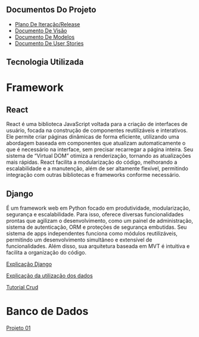 ## Documentos Do Projeto

- [Plano De Iteração/Release](./docs/doc_iteracao.md)
- [Documento De Visão](./docs/doc_visao.md)
- [Documento De Modelos](./docs/doc_modelos.md)
- [Documento De User Stories](./docs/doc_userstories.md)

## Tecnologia Utilizada

# Framework

## React 

React é uma biblioteca JavaScript voltada para a criação de interfaces de usuário, focada na construção de componentes reutilizáveis e interativos. Ele permite criar páginas dinâmicas de forma eficiente, utilizando uma abordagem baseada em componentes que atualizam automaticamente o que é necessário na interface, sem precisar recarregar a página inteira. Seu sistema de “Virtual DOM” otimiza a renderização, tornando as atualizações mais rápidas. React facilita a modularização do código, melhorando a escalabilidade e a manutenção, além de ser altamente flexível, permitindo integração com outras bibliotecas e frameworks conforme necessário.

## Django

É um framework web em Python focado em produtividade, modularização, segurança e escalabilidade. Para isso, oferece diversas funcionalidades prontas que agilizam o desenvolvimento, como um painel de administração, sistema de autenticação, ORM e proteções de segurança embutidas. Seu sistema de apps independentes funciona como módulos reutilizáveis, permitindo um desenvolvimento simultâneo e extensível de funcionalidades. Além disso, sua arquitetura baseada em MVT é intuitiva e facilita a organização do código.


[Explicação Django](https://www.youtube.com/watch?v=ao8pCrRqKOs)

[Explicação da utilização dos dados](https://www.youtube.com/watch?v=HRw1Dcxxu2k)

[Tutorial Crud](https://www.youtube.com/watch?v=-m5ywU8SW9E)

# Banco de Dados
[Projeto 01](./docs/projeto01.md)